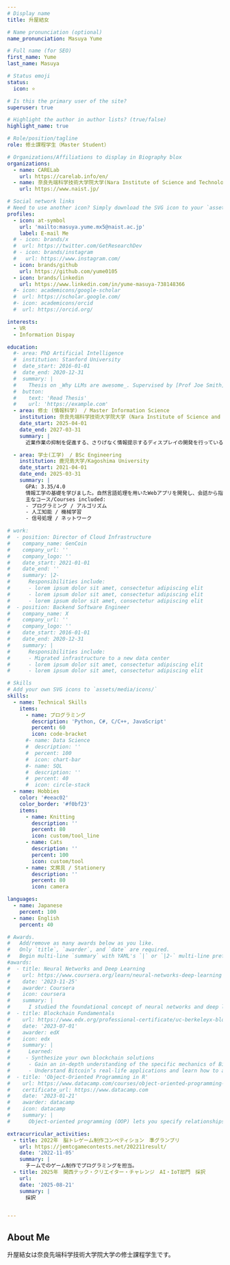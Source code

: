 ```yaml
---
# Display name
title: 升屋結女

# Name pronunciation (optional)
name_pronunciation: Masuya Yume

# Full name (for SEO)
first_name: Yume
last_name: Masuya

# Status emoji
status:
  icon: ⭐️

# Is this the primary user of the site?
superuser: true

# Highlight the author in author lists? (true/false)
highlight_name: true

# Role/position/tagline
role: 修士課程学生（Master Student）

# Organizations/Affiliations to display in Biography blox
organizations:
  - name: CARELab
    url: https://carelab.info/en/
  - name: 奈良先端科学技術大学院大学(Nara Institute of Science and Technology)
    url: https://www.naist.jp/

# Social network links
# Need to use another icon? Simply download the SVG icon to your `assets/media/icons/` folder.
profiles:
  - icon: at-symbol
    url: 'mailto:masuya.yume.mx5@naist.ac.jp'
    label: E-mail Me
  # - icon: brands/x
  #  url: https://twitter.com/GetResearchDev
  # - icon: brands/instagram
  #   url: https://www.instagram.com/
  - icon: brands/github
    url: https://github.com/yume0105
  - icon: brands/linkedin
    url: https://www.linkedin.com/in/yume-masuya-738148366
  #- icon: academicons/google-scholar
  #  url: https://scholar.google.com/
  #- icon: academicons/orcid
  #  url: https://orcid.org/

interests:
  - VR
  - Information Dispay

education:
  #- area: PhD Artificial Intelligence
  #  institution: Stanford University
  #  date_start: 2016-01-01
  #  date_end: 2020-12-31
  #  summary: |
  #    Thesis on _Why LLMs are awesome_. Supervised by [Prof Joe Smith](https://example.com). Presented papers at 5 IEEE conferences with the contributions being published in 2 Springer journals.
  #  button:
  #    text: 'Read Thesis'
  #    url: 'https://example.com'
  - area: 修士 (情報科学)  / Master Information Science
    institution: 奈良先端科学技術大学院大学 (Nara Institute of Science and Technology)
    date_start: 2025-04-01
    date_end: 2027-03-31
    summary: |
      近業作業の抑制を促進する、さりげなく情報提示するディスプレイの開発を行っている。

  - area: 学士(工学)　/ BSc Engineering
    institution: 鹿児島大学/Kagoshima University
    date_start: 2021-04-01
    date_end: 2025-03-31
    summary: |
      GPA: 3.35/4.0
      情報工学の基礎を学びました。自然言語処理を用いたWebアプリを開発し、会話から指示文を抽出し提示するシステムを完成させました。<br>
      主なコース/Courses included:
      - プログラミング / アルゴリズム
      - 人工知能 / 機械学習
      - 信号処理 / ネットワーク

# work:
#  - position: Director of Cloud Infrastructure
#    company_name: GenCoin
#    company_url: ''
#    company_logo: ''
#    date_start: 2021-01-01
#    date_end: ''
#    summary: |2-
#      Responsibilities include:
#      - lorem ipsum dolor sit amet, consectetur adipiscing elit
#      - lorem ipsum dolor sit amet, consectetur adipiscing elit
#      - lorem ipsum dolor sit amet, consectetur adipiscing elit
#  - position: Backend Software Engineer
#    company_name: X
#    company_url: ''
#    company_logo: ''
#    date_start: 2016-01-01
#    date_end: 2020-12-31
#    summary: |
#      Responsibilities include:
#      - Migrated infrastructure to a new data center
#      - lorem ipsum dolor sit amet, consectetur adipiscing elit
#      - lorem ipsum dolor sit amet, consectetur adipiscing elit

# Skills
# Add your own SVG icons to `assets/media/icons/`
skills:
  - name: Technical Skills
    items:
      - name: プログラミング
        description: 'Python, C#, C/C++, JavaScript'
        percent: 60
        icon: code-bracket
      #- name: Data Science
      #  description: ''
      #  percent: 100
      #  icon: chart-bar
      #- name: SQL
      #  description: ''
      #  percent: 40
      #  icon: circle-stack
  - name: Hobbies
    color: '#eeac02'
    color_border: '#f0bf23'
    items:
      - name: Knitting
        description: ''
        percent: 80
        icon: custom/tool_line
      - name: Cats
        description: ''
        percent: 100
        icon: custom/tool
      - name: 文房具 / Stationery
        description: ''
        percent: 80
        icon: camera

languages:
  - name: Japanese
    percent: 100
  - name: English
    percent: 40

# Awards.
#   Add/remove as many awards below as you like.
#   Only `title`, `awarder`, and `date` are required.
#   Begin multi-line `summary` with YAML's `|` or `|2-` multi-line prefix and indent 2 spaces below.
#awards:
#  - title: Neural Networks and Deep Learning
#    url: https://www.coursera.org/learn/neural-networks-deep-learning
#    date: '2023-11-25'
#    awarder: Coursera
#    icon: coursera
#    summary: |
#      I studied the foundational concept of neural networks and deep learning. By the end, I was familiar with the significant technological trends driving the rise of deep learning; build, train, and apply fully connected deep neural networks; implement efficient (vectorized) neural networks; identify key parameters in a neural network’s architecture; and apply deep learning to your own applications.
#  - title: Blockchain Fundamentals
#    url: https://www.edx.org/professional-certificate/uc-berkeleyx-blockchain-fundamentals
#    date: '2023-07-01'
#    awarder: edX
#    icon: edx
#    summary: |
#      Learned:
#     - Synthesize your own blockchain solutions
#      - Gain an in-depth understanding of the specific mechanics of Bitcoin
#      - Understand Bitcoin’s real-life applications and learn how to attack and destroy Bitcoin, Ethereum, smart contracts and Dapps, and alternatives to Bitcoin’s Proof-of-Work consensus algorithm
#  - title: 'Object-Oriented Programming in R'
#    url: https://www.datacamp.com/courses/object-oriented-programming-with-s3-and-r6-in-r
#    certificate_url: https://www.datacamp.com
#    date: '2023-01-21'
#    awarder: datacamp
#    icon: datacamp
#    summary: |
#      Object-oriented programming (OOP) lets you specify relationships between functions and the objects that they can act on, helping you manage complexity in your code. This is an intermediate level course, providing an introduction to OOP, using the S3 and R6 systems. S3 is a great day-to-day R programming tool that simplifies some of the functions that you write. R6 is especially useful for industry-specific analyses, working with web APIs, and building GUIs.

extracurricular_activities:
  - title: 2022年　脳トレゲーム制作コンペティション　準グランプリ
    url: https://jemtcgamecontests.net/202211result/
    date: '2022-11-05'
    summary: |
      チームでのゲーム制作でプログラミングを担当。
  - title: 2025年　関西テック・クリエイター・チャレンジ　AI・IoT部門　採択
    url:
    date: '2025-08-21'
    summary: |
      採択


---
```


## About Me

升屋結女は奈良先端科学技術大学院大学の修士課程学生です。
